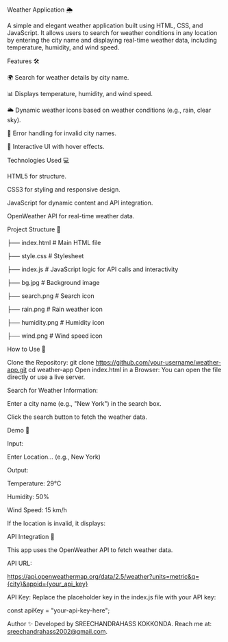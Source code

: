 Weather Application 🌦️

  A simple and elegant weather application built using HTML, CSS, and JavaScript. It allows users to search for weather conditions 
  in any location by entering the city name and displaying real-time weather data, including temperature, humidity, and wind speed.

Features 🛠️

  🌍 Search for weather details by city name.
  
  📊 Displays temperature, humidity, and wind speed.
  
  🌥️ Dynamic weather icons based on weather conditions (e.g., rain, clear sky).
  
  🛑 Error handling for invalid city names.
  
  🎨 Interactive UI with hover effects.

Technologies Used 💻

  HTML5 for structure.
  
  CSS3 for styling and responsive design.
  
  JavaScript for dynamic content and API integration.
  
  OpenWeather API for real-time weather data.

Project Structure 📂

  ├── index.html       # Main HTML file
  
  ├── style.css        # Stylesheet
  
  ├── index.js         # JavaScript logic for API calls and interactivity
  
  ├── bg.jpg           # Background image
  
  ├── search.png       # Search icon
  
  ├── rain.png         # Rain weather icon
  
  ├── humidity.png     # Humidity icon
  
  ├── wind.png         # Wind speed icon


How to Use 🚀

  Clone the Repository: git clone https://github.com/your-username/weather-app.git
                        cd weather-app
  Open index.html in a Browser: You can open the file directly or use a live server.

  Search for Weather Information:

  Enter a city name (e.g., "New York") in the search box.
  
  Click the search button to fetch the weather data.

  Demo 📱

Input:

Enter Location... (e.g., New York)

Output:

Temperature: 29°C

Humidity: 50%

Wind Speed: 15 km/h

If the location is invalid, it displays:

API Integration 🔗

This app uses the OpenWeather API to fetch weather data.

API URL:

https://api.openweathermap.org/data/2.5/weather?units=metric&q={city}&appid={your_api_key}

API Key: Replace the placeholder key in the index.js file with your API key:

const apiKey = "your-api-key-here";



Author ✨
Developed by SREECHANDRAHASS KOKKONDA.
Reach me at: sreechandrahass2002@gmail.com.














                        
